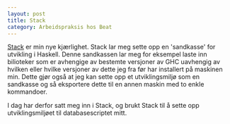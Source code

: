 ```yaml
---
layout: post
title: Stack
category: Arbeidspraksis hos Beat
---
```


[Stack][stack] er min nye kjærlighet. Stack lar meg sette opp en
'sandkasse' for utvikling i Haskell. Denne sandkassen lar meg for eksempel 
laste inn bilioteker som er avhengige av bestemte versjoner av GHC 
uavhengig av hvilken eller hvilke versjoner av dette jeg fra før har
installert på maskinen min. Dette gjør også at jeg kan sette opp et
utviklingsmiljø som en sandkasse og så eksportere dette til en annen
maskin med to enkle kommandoer.

[stack]: https://wiki.haskell.org/Stack

I dag har derfor satt meg inn i Stack, og brukt Stack til å sette opp
utviklingsmiljøet til databasescriptet mitt.
